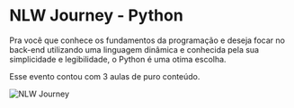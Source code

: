 # NLW Journey - Python

 Pra você que conhece os fundamentos da programação e deseja focar no back-end utilizando uma linguagem dinâmica e conhecida pela sua simplicidade e legibilidade, o Python é uma otima escolha.

 Esse evento contou com 3 aulas de puro conteúdo.

 ![NLW Journey](https://lh3.googleusercontent.com/u/0/drive-viewer/AKGpihZpVRqPcUvEXMQKQVjI8vadkh4dxgZy_4F3K5iJHpEDQBgpUp_i7UcHzRE5FaQnV_lY6mw5vEtAjC3zU3Qb03-A_-su0z02FSM=w1918-h959-rw-v1)